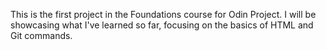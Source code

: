 This is the first project in the Foundations course for Odin Project.
I will be showcasing what I've learned so far, focusing on the basics of HTML and Git commands.
